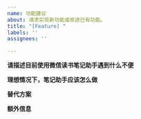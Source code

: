 ```yaml
---
name: 功能建议
about: 请求实现新功能或改进已有功能。
title: "[Feature] "
labels: ''
assignees: ''

---
```


**请描述目前使用微信读书笔记助手遇到什么不便**
<!-- 清晰描述使用过程中遇到的问题 -->



**理想情况下，笔记助手应该怎么做**
<!-- 清晰描述期待发生的行为 -->



**替代方案**
<!-- (可选)如果你已经有了能用的替代方案，或者对笔记助手具体如何实现有建议 -->



**额外信息**
<!-- (可选)更多有助于理解问题的描述和资料 -->
